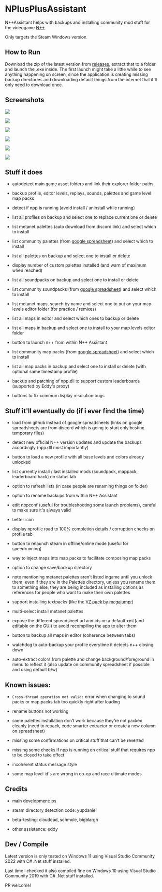 # NPlusPlusAssistant

N++Assistant helps with backups and installing community mod stuff for the videogame [N++](https://store.steampowered.com/app/230270/N_NPLUSPLUS/).

Only targets the Steam Windows version.

## How to Run

Download the zip of the latest version from [releases](https://github.com/psenough/NPlusPlusAssistant/releases), extract that to a folder and launch the .exe inside. The first launch might take a little while to see anything happening on screen, since the application is creating missing backup directories and downloading default things from the internet that it'll only need to download once.

## Screenshots

![](screen01.png)

![](screen02.jpg)

![](screen03.jpg)

![](screen04.jpg)

![](screen05.jpg)

![](screen06.jpg)

## Stuff it does

* autodetect main game asset folders and link their explorer folder paths

* backup profile, editor levels, replays, sounds, palettes and game level map packs

* detect if npp is running (avoid install / uninstall while running)

* list all profiles on backup and select one to replace current one or delete

* list metanet palettes (auto download from discord link) and select which to install

* list community palettes (from [google spreadsheet](https://docs.google.com/spreadsheets/d/1I2f87Qhfs6rxzZq5dQRDbLKYyaGLqTdCkLqfNfrw1Mk/edit#gid=0])) and select which to install

* list all palettes on backup and select one to install or delete

* display number of custom palettes installed (and warn of maximum when reached)

* list all soundpacks on backup and select one to install or delete

* list community soundpacks (from [google spreadsheet](https://docs.google.com/spreadsheets/d/18PshamVuDNyH396a7U3YDFQmCw18s4gIVZ_WrFODRd4/edit#gid=0])) and select which to install

* list metanet maps, search by name and select one to put on your map levels editor folder (for practice / remixes)

* list all maps in editor and select which ones to backup or delete

* list all maps in backup and select one to install to your map levels editor folder

* button to launch n++ from within N++ Assistant

* list community map packs (from [google spreadsheet](https://docs.google.com/spreadsheets/d/18PshamVuDNyH396a7U3YDFQmCw18s4gIVZ_WrFODRd4/edit#gid=1470738075])) and select which to install

* list all map packs in backup and select one to install or delete (with optional same timestamp profile)

* backup and patching of npp.dll to support custom leaderboards (supported by Eddy's proxy)

* buttons to fix common display resolution bugs

## Stuff it'll eventually do (if i ever find the time)

* load from github instead of google spreadsheets (links on google spreadsheets are from discord which is going to start only hosting temporary files)

* detect new official N++ version updates and update the backups accordingly (npp.dll most importantly)

* button to load a new profile with all base levels and colors already unlocked

* list currently install / last installed mods (soundpack, mappack, leaderboard hack) on status tab

* option to refresh lists (in case people are renaming things on folder)

* option to rename backups from within N++ Assistant

* edit nppconf (useful for troubleshooting some launch problems), careful to make sure it's always valid

* better icon

* display nprofile road to 100% completion details / corruption checks on profile tab

* button to relaunch steam in offline/online mode (useful for speedrunning)

* way to inject maps into map packs to facilitate composing map packs

* option to change save/backup directory

* note mentioning metanet palettes aren't listed ingame until you unlock them, even if they are in the Palettes directory, unless you rename them to something else; they are being included as installing options as references for people who want to make their own palettes

* support installing textpacks (like the [VZ pack by megajumpr](https://docs.google.com/spreadsheets/d/18PshamVuDNyH396a7U3YDFQmCw18s4gIVZ_WrFODRd4/edit#gid=1000190067))

* multi-select install metanet palettes

* expose the different spreadsheet url and ids on a default xml (and editable on the GUI) to avoid recompiling the app to alter them

* button to backup all maps in editor (coherence between tabs)

* watchdog to auto-backup your profile everytime it detects n++ closing down

* auto-extract colors from palette and change background/foreground in menu to reflect it (also update on community spreadsheet if possible and using default b/w)

## Known issues:

* `Cross-thread operation not valid:` error when changing to sound packs or map packs tab too quickly right after loading

* rename buttons not working

* some palettes installation don't work because they're not packed cleanly (need to repack, code smarter extractor or create a new column on spreadsheet)

* missing some confirmations on critical stuff that can't be reverted

* missing some checks if npp is running on critical stuff that requires npp to be closed to take effect

* incoherent status message style

* some map level id's are wrong in co-op and race ultimate modes

## Credits

* main development: ps

* steam directory detection code: yupdaniel

* beta-testing: cloudead, schmole, bigblargh

* other assistance: eddy

## Dev / Compile

Latest version is only tested on Windows 11 using Visual Studio Community 2022 with C# .Net stuff installed.

Last time i checked it also compiled fine on Windows 10 using Visual Studio Community 2019 with C# .Net stuff installed.

PR welcome!
